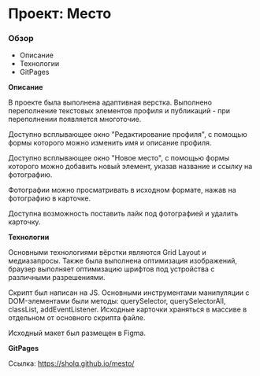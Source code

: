 # Проект: Место

### Обзор
* Описание
* Технологии
* GitPages

**Описание**

В проекте была выполнена адаптивная верстка. Выполнено переполнение текстовых элементов профиля и публикаций - при переполнении появляется многоточие.

Доступно всплывающее окно "Редактирование профиля", с помощью формы которого можно изменить имя и описание профиля.

Доступно всплывающее окно "Новое место", с помощью формы которого можно добавить новый элемент, указав название и ссылку на фотографию.

Фотографии можно просматривать в исходном формате, нажав на фотографию в карточке.

Доступна возможность поставить лайк под фотографией и удалить карточку.

**Технологии**

Основными технологиями вёрстки являются Grid Layout и медиазапросы. Также была выполнена оптимизация изображений, браузер выполняет оптимизацию шрифтов под устройства с различными разрешениями.

Скрипт был написан на JS. Основными инструментами манипуляции с DOM-элементами были методы: querySelector, querySelectorAll, classList, addEventListener. Исходные карточки храняться в массиве в отдельном от основного скрипта файле.

Исходный макет был размещен в Figma.

**GitPages**

Ссылка: https://sholq.github.io/mesto/
